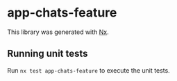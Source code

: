 # app-chats-feature

This library was generated with [Nx](https://nx.dev).

## Running unit tests

Run `nx test app-chats-feature` to execute the unit tests.
